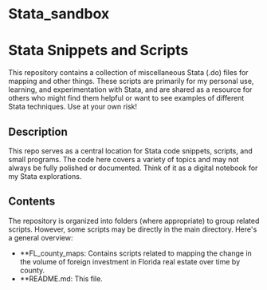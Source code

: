 # Stata_sandbox
# Stata Snippets and Scripts

This repository contains a collection of miscellaneous Stata (.do) files for mapping and other things.  These scripts are primarily for my personal use, learning, and experimentation with Stata, and are shared as a resource for others who might find them helpful or want to see examples of different Stata techniques. Use at your own risk!

## Description

This repo serves as a central location for Stata code snippets, scripts, and small programs.  The code here covers a variety of topics and may not always be fully polished or documented.  Think of it as a digital notebook for my Stata explorations.

## Contents

The repository is organized into folders (where appropriate) to group related scripts.  However, some scripts may be directly in the main directory.  Here's a general overview:

* **FL_county_maps: Contains scripts related to mapping the change in the volume of foreign investment in Florida real estate over time by county.
* **README.md: This file.
